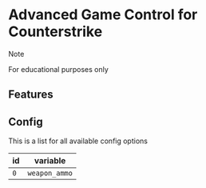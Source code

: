 # Advanced Game Control for Counterstrike

> [!NOTE]
> For educational purposes only

## Features

## Config

This is a list for all available config options

| id | variable |
| --- | --- |
| `0` | `weapon_ammo` |
